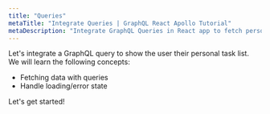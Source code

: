 ```yaml
---
title: "Queries"
metaTitle: "Integrate Queries | GraphQL React Apollo Tutorial"
metaDescription: "Integrate GraphQL Queries in React app to fetch personal todo data and handle loading or error state."
---
```


Let's integrate a GraphQL query to show the user their personal task list.
We will learn the following concepts:

- Fetching data with queries
- Handle loading/error state

Let's get started!
